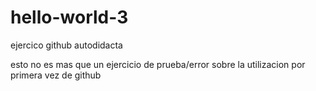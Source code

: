 # hello-world-3
ejercico github autodidacta

esto no es mas que un ejercicio de prueba/error sobre la utilizacion por primera vez de github

